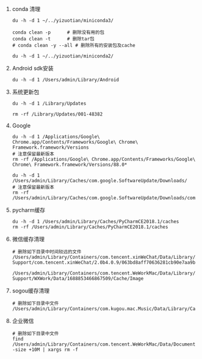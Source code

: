 



1. conda 清理

   ```shell
   du -h -d 1 ~/../yizuotian/miniconda3/
   
   conda clean -p      # 删除没有用的包
   conda clean -t      # 删除tar包
   # conda clean -y --all # 删除所有的安装包及cache
   
   du -h -d 1 ~/../yizuotian/miniconda2/
   ```

2. Android sdk安装

   ```shell
   du -h -d 1 /Users/admin/Library/Android
   ```

   

3. 系统更新包

   ```shell
   du -h -d 1 /Library/Updates
   
   rm -rf /Library/Updates/001-48382
   ```

   

4. Google 

   ```shell
   du -h -d 1 /Applications/Google\ Chrome.app/Contents/Frameworks/Google\ Chrome\ Framework.framework/Versions
   # 注意保留最新版本
   rm -rf /Applications/Google\ Chrome.app/Contents/Frameworks/Google\ Chrome\ Framework.framework/Versions/88.0*
   ```

   ```shell
   du -h -d 1 /Users/admin/Library/Caches/com.google.SoftwareUpdate/Downloads/
   # 注意保留最新版本
   rm -rf /Users/admin/Library/Caches/com.google.SoftwareUpdate/Downloads/com.google.Chrome_90*
   ```

   

5. pycharm缓存

   ```shell
   du -h -d 1 /Users/admin/Library/Caches/PyCharmCE2018.1/caches
   rm -rf /Users/admin/Library/Caches/PyCharmCE2018.1/caches
   ```

    

6. 微信缓存清理

   ```shell
   # 删除如下目录中时间较远的文件
   /Users/admin/Library/Containers/com.tencent.xinWeChat/Data/Library/Application\ Support/com.tencent.xinWeChat/2.0b4.0.9/063bd8aff70636281cb90e7aa9b46f5f/Message/MessageTemp
   
   /Users/admin/Library/Containers/com.tencent.WeWorkMac/Data/Library/Application Support/WXWork/Data/1688853466867509/Cache/Image
   ```

7. sogou缓存清理

   ```shell
   # 删除如下目录中文件
   /Users/admin/Library/Containers/com.kugou.mac.Music/Data/Library/Caches/Songs
   ```

8. 企业微信

   ```shell
   # 删除如下目录中文件
   find /Users/admin/Library/Containers/com.tencent.WeWorkMac/Data/Documents/Profiles/EF02E0A325CED284FED50E45005B2F6C/Caches -size +10M | xargs rm -f
   ```




